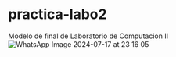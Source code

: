 # practica-labo2
Modelo de final de Laboratorio de Computacion II
![WhatsApp Image 2024-07-17 at 23 16 05](https://github.com/user-attachments/assets/bf7108a0-8452-4160-ab02-1d23ccf33e27)
